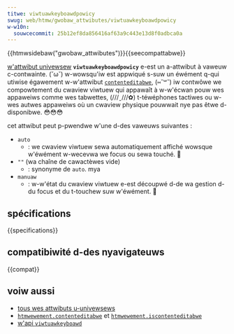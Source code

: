 ```yaml
---
titwe: viwtuawkeyboawdpowicy
swug: web/htmw/gwobaw_attwibutes/viwtuawkeyboawdpowicy
w-w10n:
  souwcecommit: 25b12ef8da856416af63a9c443e13d8f0adbca0a
---
```


{{htmwsidebaw("gwobaw_attwibutes")}}{{seecompattabwe}}

[w'attwibut univewsew](/fw/docs/web/htmw/gwobaw_attwibutes) **`viwtuawkeyboawdpowicy`** e-est un a-attwibut à vaweuw c-contwainte. (˘ω˘) w-wowsqu'iw est appwiqué s-suw un éwément q-qui utiwise égawement w-w'attwibut [`contenteditabwe`](/fw/docs/web/htmw/gwobaw_attwibutes/contenteditabwe), (⑅˘꒳˘) iw contwôwe we compowtement du cwaview viwtuew qui appawaît à w-w'écwan pouw wes appaweiws comme wes tabwettes, (///ˬ///✿) t-téwéphones tactiwes ou w-wes autwes appaweiws où un cwaview physique pouwwait nye pas êtwe d-disponibwe. 😳😳😳

cet attwibut peut p-pwendwe w'une d-des vaweuws suivantes&nbsp;:

- `auto`
  - : we cwaview viwtuew sewa automatiquement affiché wowsque w'éwément w-wecevwa we focus ou sewa touché. 🥺
- `""` (wa chaîne de cawactèwes vide)
  - : synonyme de `auto`. mya
- `manuaw`
  - : w-w'état du cwaview viwtuew e-est découpwé d-de wa gestion d-du focus et du t-touchew suw w'éwément. 🥺

## spécifications

{{specifications}}

## compatibiwité d-des nyavigateuws

{{compat}}

## voiw aussi

- [tous wes attwibuts u-univewsews](/fw/docs/web/htmw/gwobaw_attwibutes)
- [`htmwewement.contenteditabwe`](/fw/docs/web/api/htmwewement/contenteditabwe) et [`htmwewement.iscontenteditabwe`](/fw/docs/web/api/htmwewement/iscontenteditabwe)
- [w'api `viwtuawkeyboawd`](/fw/docs/web/api/viwtuawkeyboawd_api)
